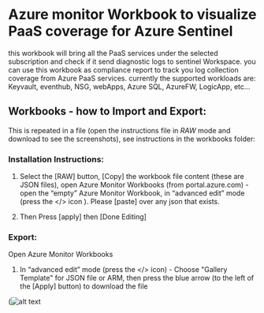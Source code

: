 # Azure monitor Workbook to visualize PaaS coverage for Azure Sentinel  

this workbook will bring all the PaaS services under the selected subscription and check if it send diagnostic logs to sentinel Workspace.
you can use this workbook as compliance report to track you log collection coverage from Azure PaaS services.
currently the supported workloads are: Keyvault, eventhub, NSG, webApps, Azure SQL, AzureFW, LogicApp, etc...


## Workbooks - how to Import and Export:

This is repeated in a file (open the instructions file in *RAW* mode and download to see the screenshots), see instructions in the workbooks folder:

### Installation Instructions:
 
1. Select the [RAW] button, [Copy] the workbook file content (these are JSON files),  open Azure Monitor Workbooks (from portal.azure.com) - open the “empty” Azure Monitor Workbook, in “advanced edit” mode (press the </> icon ).  Please [paste] over any json that exists.   

2. Then Press [apply] then [Done Editing]

### Export:

Open Azure Monitor Workbooks

1. In “advanced edit” mode (press the </> icon) - Choose "Gallery Template" for JSON file or ARM, then press the blue arrow (to the left of the [Apply] button) to download the file

(![alt text](https://raw.githubusercontent.com/Yaniv-Shasha/Sentinel/master/Workbook/PaaSDiagnostic/pics/1.png
)<br><br>


